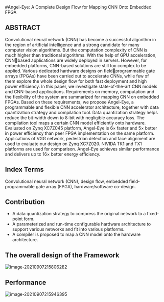 #Angel-Eye: A Complete Design Flow for Mapping CNN Onto Embedded FPGA

## ABSTRACT

Convolutional neural network (CNN) has become a successful algorithm in the region of artificial intelligence and a strong candidate for many computer vision algorithms. But the computation complexity of CNN is much higher than traditional algorithms. With the help of GPU acceleration, CNNbased applications are widely deployed in servers. However, for embedded platforms, CNN-based solutions are still too complex to be applied. Various dedicated hardware designs on fieldprogrammable gate arrays (FPGAs) have been carried out to accelerate CNNs, while few of them explore the whole design flow for both fast deployment and high power efficiency. In this paper, we investigate state-of-the-art CNN models and CNN-based applications. Requirements on memory, computation and the flexibility of the system are summarized for mapping CNN on embedded FPGAs. Based on these requirements, we propose Angel-Eye, a programmable and flexible CNN accelerator architecture, together with data quantization strategy and compilation tool. Data quantization strategy helps reduce the bit-width down to 8-bit with negligible accuracy loss. The compilation tool maps
a certain CNN model efficiently onto hardware. Evaluated on Zynq XC7Z045 platform, Angel-Eye is 6× faster and 5× better in power efficiency than peer FPGA implementation on the same platform. Applications of VGG network, pedestrian detection and face alignment are used to evaluate our design on Zynq XC7Z020. NIVIDA TK1 and TX1 platforms are used for comparison. Angel-Eye achieves similar performance and delivers up to 16× better energy efficiency.

## Index Terms

Convolutional neural network (CNN), design flow, embedded field-programmable gate array (FPGA), hardware/software co-design.

## Contribution

- A data quantization strategy to compress the original network to a fixed-point form.
-  A parameterized and run-time configurable hardware architecture to support various networks and fit into various platforms.
-  A compiler is proposed to map a CNN model onto the hardware architecture.

## The overall design of the Framework

![image-20210907215806282](https://gitee.com/feiyipengfei/pic-md1/raw/master/20210907215806.png)

## Performance

![image-20210907215946395](https://gitee.com/feiyipengfei/pic-md1/raw/master/20210907215946.png)

